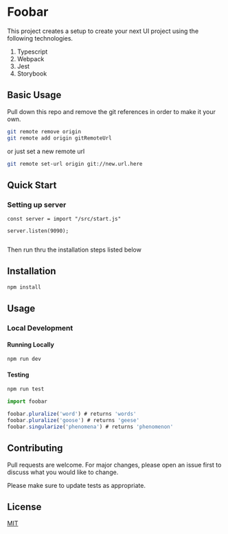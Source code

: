 # Foobar

This project creates a setup to create your next UI project using the following technologies.

1. Typescript
2. Webpack
3. Jest
4. Storybook

## Basic Usage

Pull down this repo and remove the git references in order to make it your own.

```bash
git remote remove origin
git remote add origin gitRemoteUrl
```

or just set a new remote url
```bash
git remote set-url origin git://new.url.here
```

## Quick Start

### Setting up server

```
const server = import "/src/start.js"

server.listen(9090);


```
Then run thru the installation steps listed below

## Installation

```bash
npm install
```

## Usage

### Local Development

#### Running Locally

```bash
npm run dev
```

#### Testing

```bash
npm run test
```

```javascript
import foobar

foobar.pluralize('word') # returns 'words'
foobar.pluralize('goose') # returns 'geese'
foobar.singularize('phenomena') # returns 'phenomenon'
```

## Contributing

Pull requests are welcome. For major changes, please open an issue first to discuss what you would like to change.

Please make sure to update tests as appropriate.

## License

[MIT](https://choosealicense.com/licenses/mit/)
